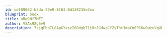 ```yaml
---
id: cdf89062-b3da-49e9-8f63-0d138235e3ea
blueprint: book
title: nRg9Nf7MFI
author: VSAx92g5v9
description: 7sjqFbbTL8ApGYzszI6OHqhT1tBrJGdwsCYZsTht3mpCn6PCKwOuzuVqUhGgIasOMvDqLZGqEgf6LtRFdNT32kkKOqadBO05lHBY
---
```

